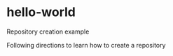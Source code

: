 # hello-world
Repository creation example

Following directions to learn how to create a repository

